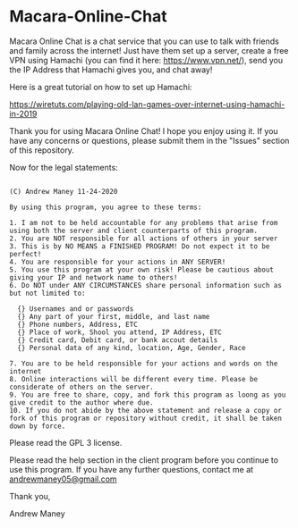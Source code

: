 # Macara-Online-Chat
Macara Online Chat is a chat service that you can use to talk with friends and family across the internet! Just have them set up a server, 
create a free VPN using Hamachi (you can find it here: https://www.vpn.net/), send you the IP Address that Hamachi gives you, and chat away! 

Here is a great tutorial on how to set up Hamachi: 

https://wiretuts.com/playing-old-lan-games-over-internet-using-hamachi-in-2019


Thank you for using Macara Online Chat! I hope you enjoy using it.
If you have any concerns or questions, please submit them in the "Issues" section of this repository.

Now for the legal statements:

~~~~~~

(C) Andrew Maney 11-24-2020

By using this program, you agree to these terms:

1. I am not to be held accountable for any problems that arise from using both the server and client counterparts of this program.
2. You are NOT responsible for all actions of others in your server
3. This is by NO MEANS a FINISHED PROGRAM! Do not expect it to be perfect!
4. You are responsible for your actions in ANY SERVER!
5. You use this program at your own risk! Please be cautious about giving your IP and network name to others!
6. Do NOT under ANY CIRCUMSTANCES share personal information such as but not limited to:

  {} Usernames and or passwords
  {} Any part of your first, middle, and last name
  {} Phone numbers, Address, ETC
  {} Place of work, Shool you attend, IP Address, ETC
  {} Credit card, Debit card, or bank accout details
  {} Personal data of any kind, location, Age, Gender, Race

7. You are to be held responsible for your actions and words on the internet
8. Online interactions will be different every time. Please be considerate of others on the server.
9. You are free to share, copy, and fork this program as loong as you give credit to the author where due.
10. If you do not abide by the above statement and release a copy or fork of this program or repository without credit, it shall be taken down by force.

~~~~~~~~~~~~~~~~~~~

Please read the GPL 3 license.

Please read the help section in the client program before you continue to use this program.
If you have any further questions, contact me at andrewmaney05@gmail.com

Thank you,

Andrew Maney
